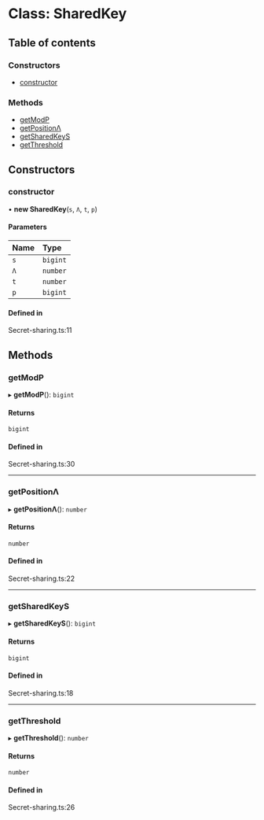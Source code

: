 # Class: SharedKey

## Table of contents

### Constructors

- [constructor](SharedKey.md#constructor)

### Methods

- [getModP](SharedKey.md#getmodp)
- [getPositionΛ](SharedKey.md#getpositionλ)
- [getSharedKeyS](SharedKey.md#getsharedkeys)
- [getThreshold](SharedKey.md#getthreshold)

## Constructors

### constructor

• **new SharedKey**(`s`, `Λ`, `t`, `p`)

#### Parameters

| Name | Type |
| :------ | :------ |
| `s` | `bigint` |
| `Λ` | `number` |
| `t` | `number` |
| `p` | `bigint` |

#### Defined in

Secret-sharing.ts:11

## Methods

### getModP

▸ **getModP**(): `bigint`

#### Returns

`bigint`

#### Defined in

Secret-sharing.ts:30

___

### getPositionΛ

▸ **getPositionΛ**(): `number`

#### Returns

`number`

#### Defined in

Secret-sharing.ts:22

___

### getSharedKeyS

▸ **getSharedKeyS**(): `bigint`

#### Returns

`bigint`

#### Defined in

Secret-sharing.ts:18

___

### getThreshold

▸ **getThreshold**(): `number`

#### Returns

`number`

#### Defined in

Secret-sharing.ts:26
